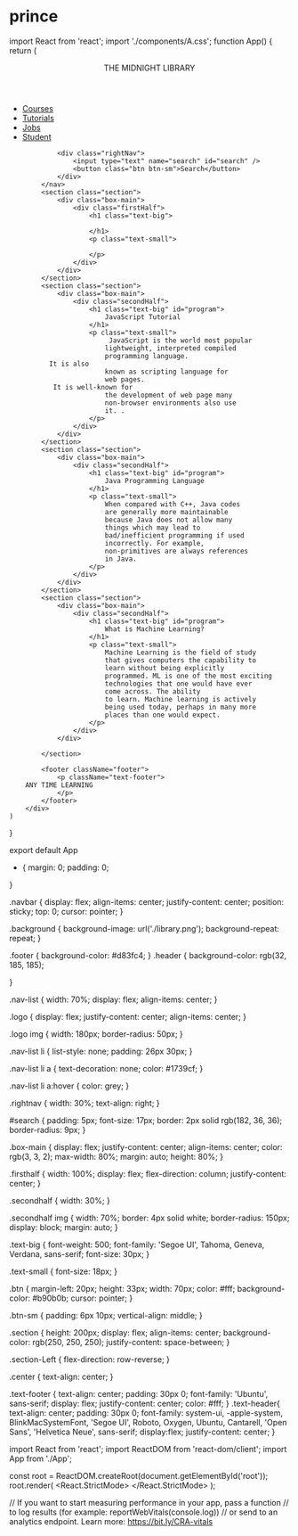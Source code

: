 # prince

import React from 'react'; 
import './components/A.css';
function App() { 
	return ( 
		<div> 
      <header className="header">
        <p className="text-header">
          THE MIDNIGHT LIBRARY
        </p>
      </header>
			<nav class="navbar background"> 
				<ul class="nav-list"> 
					<div class="logo"> 
					</div> 
					<li><a href="#courses">Courses</a></li> 
					<li><a href="#tutorials">Tutorials</a></li> 
					<li><a href="#jobs">Jobs</a></li> 
					<li><a href='#student'>Student</a></li> 
				</ul> 

        
        
				<div class="rightNav"> 
					<input type="text" name="search" id="search" /> 
					<button class="btn btn-sm">Search</button> 
				</div> 
			</nav> 
			<section class="section"> 
				<div class="box-main"> 
					<div class="firstHalf"> 
						<h1 class="text-big"> 
							
						</h1> 
						<p class="text-small"> 
							
						</p> 
					</div> 
				</div> 
			</section> 
			<section class="section"> 
				<div class="box-main"> 
					<div class="secondHalf"> 
						<h1 class="text-big" id="program"> 
							JavaScript Tutorial 
						</h1> 
						<p class="text-small"> 
							 JavaScript is the world most popular 
							lightweight, interpreted compiled 
							programming language.  
              It is also 
							known as scripting language for
							web pages. 
               It is well-known for
							the development of web page many 
							non-browser environments also use 
							it. . 
						</p> 
					</div> 
				</div> 
			</section> 
			<section class="section"> 
				<div class="box-main"> 
					<div class="secondHalf"> 
						<h1 class="text-big" id="program"> 
							Java Programming Language 
						</h1> 
						<p class="text-small"> 
							When compared with C++, Java codes 
							are generally more maintainable 
							because Java does not allow many 
							things which may lead to 
							bad/inefficient programming if used 
							incorrectly. For example, 
							non-primitives are always references 
							in Java.
						</p>
					</div> 
				</div> 
			</section> 
			<section class="section"> 
				<div class="box-main"> 
					<div class="secondHalf"> 
						<h1 class="text-big" id="program"> 
							What is Machine Learning? 
						</h1> 
						<p class="text-small"> 
							Machine Learning is the field of study 
							that gives computers the capability to 
							learn without being explicitly 
							programmed. ML is one of the most exciting 
							technologies that one would have ever 
							come across. The ability 
							to learn. Machine learning is actively 
							being used today, perhaps in many more 
							places than one would expect. 
						</p> 
					</div> 
				</div> 
        
			</section> 
      
			<footer className="footer"> 
				<p className="text-footer"> 
        ANY TIME LEARNING
				</p> 
			</footer> 
		</div> 
	) 
} 

export default App 





* { 
	margin: 0; 
	padding: 0; 

} 

.navbar { 
	display: flex; 
	align-items: center; 
	justify-content: center; 
	position: sticky; 
	top: 0; 
	cursor: pointer; 
} 

.background { 
    background-image: url('./library.png');
    background-repeat: repeat;
} 

.footer { 
background-color: #d83fc4; 
} 
.header {
    background-color: rgb(32, 185, 185);

}

.nav-list { 
	width: 70%; 
	display: flex; 
	align-items: center; 
} 

.logo { 
	display: flex; 
	justify-content: center; 
	align-items: center; 
} 

.logo img { 
	width: 180px; 
	border-radius: 50px; 
} 

.nav-list li { 
	list-style: none; 
	padding: 26px 30px; 
} 

.nav-list li a { 
	text-decoration: none; 
	color: #1739cf; 
} 

.nav-list li a:hover { 
	color: grey; 
} 

.rightnav { 
	width: 30%; 
	text-align: right; 
} 

#search { 
	padding: 5px; 
	font-size: 17px; 
	border: 2px solid rgb(182, 36, 36); 
	border-radius: 9px; 
} 

.box-main { 
	display: flex; 
	justify-content: center; 
	align-items: center; 
	color: rgb(3, 3, 2); 
	max-width: 80%; 
	margin: auto; 
	height: 80%; 
} 

.firsthalf { 
	width: 100%; 
	display: flex; 
	flex-direction: column; 
	justify-content: center; 
} 

.secondhalf { 
	width: 30%; 
} 

.secondhalf img { 
	width: 70%; 
	border: 4px solid white; 
	border-radius: 150px; 
	display: block; 
	margin: auto; 
} 

.text-big { 
	font-weight: 500; 
font-family: 'Segoe UI', Tahoma, Geneva, Verdana, sans-serif; 
	font-size: 30px; 
} 

.text-small { 
	font-size: 18px; 
} 

.btn { 
margin-left: 20px; 
height: 33px; 
width: 70px; 
	color: #fff; 
background-color: #b90b0b; 
	cursor: pointer; 
} 

.btn-sm { 
	padding: 6px 10px; 
	vertical-align: middle; 
} 

.section { 
	height: 200px; 
	display: flex; 
	align-items: center; 
	background-color: rgb(250, 250, 250); 
	justify-content: space-between; 
} 

.section-Left { 
	flex-direction: row-reverse; 
} 

.center { 
	text-align: center; 
} 

.text-footer { 
	text-align: center; 
	padding: 30px 0; 
	font-family: 'Ubuntu', sans-serif; 
	display: flex; 
	justify-content: center; 
	color: #fff; 
} 
.text-header{
    text-align: center;
    padding: 30px 0;
    font-family: system-ui, -apple-system, BlinkMacSystemFont, 'Segoe UI', Roboto, Oxygen, Ubuntu, Cantarell, 'Open Sans', 'Helvetica Neue', sans-serif;
    display:flex;
    justify-content: center;
}



 import React from 'react';
import ReactDOM from 'react-dom/client';
import App from './App';


const root = ReactDOM.createRoot(document.getElementById('root'));
root.render(
  <React.StrictMode>
    <App/>
  </React.StrictMode>
);



// If you want to start measuring performance in your app, pass a function
// to log results (for example: reportWebVitals(console.log))
// or send to an analytics endpoint. Learn more: https://bit.ly/CRA-vitals
